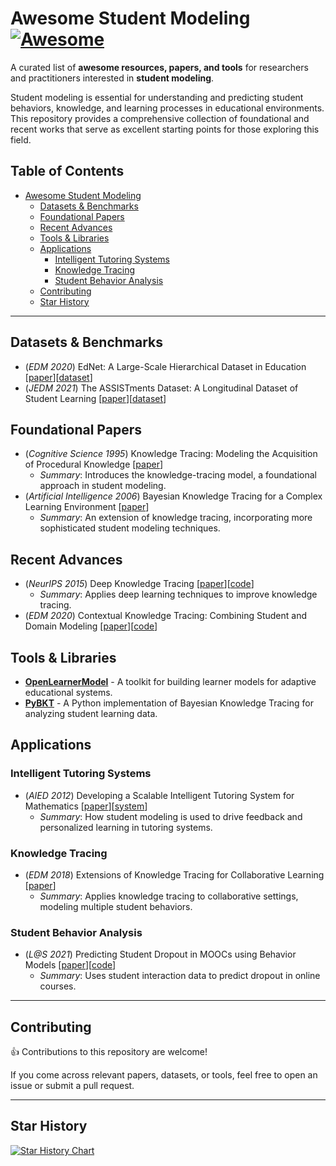 
# Awesome Student Modeling [![Awesome](https://awesome.re/badge.svg)](https://awesome.re)

A curated list of **awesome resources, papers, and tools** for researchers and practitioners interested in **student modeling**.

Student modeling is essential for understanding and predicting student behaviors, knowledge, and learning processes in educational environments. This repository provides a comprehensive collection of foundational and recent works that serve as excellent starting points for those exploring this field.

## Table of Contents

- [Awesome Student Modeling](#awesome-student-modeling)
  - [Datasets & Benchmarks](#datasets--benchmarks)
  - [Foundational Papers](#foundational-papers)
  - [Recent Advances](#recent-advances)
  - [Tools & Libraries](#tools--libraries)
  - [Applications](#applications)
    - [Intelligent Tutoring Systems](#intelligent-tutoring-systems)
    - [Knowledge Tracing](#knowledge-tracing)
    - [Student Behavior Analysis](#student-behavior-analysis)
  - [Contributing](#contributing)
  - [Star History](#star-history)

---

## Datasets & Benchmarks
- (*EDM 2020*) EdNet: A Large-Scale Hierarchical Dataset in Education [[paper](https://example.com)][[dataset](https://example.com)]
- (*JEDM 2021*) The ASSISTments Dataset: A Longitudinal Dataset of Student Learning [[paper](https://example.com)][[dataset](https://example.com)]

## Foundational Papers
- (*Cognitive Science 1995*) Knowledge Tracing: Modeling the Acquisition of Procedural Knowledge [[paper](https://example.com)]
  - *Summary*: Introduces the knowledge-tracing model, a foundational approach in student modeling.
- (*Artificial Intelligence 2006*) Bayesian Knowledge Tracing for a Complex Learning Environment [[paper](https://example.com)]
  - *Summary*: An extension of knowledge tracing, incorporating more sophisticated student modeling techniques.

## Recent Advances
- (*NeurIPS 2015*) Deep Knowledge Tracing [[paper](https://example.com)][[code](https://example.com)]
  - *Summary*: Applies deep learning techniques to improve knowledge tracing.
- (*EDM 2020*) Contextual Knowledge Tracing: Combining Student and Domain Modeling [[paper](https://example.com)][[code](https://example.com)]

## Tools & Libraries
- **[OpenLearnerModel](https://github.com/openlearnermodel)** - A toolkit for building learner models for adaptive educational systems.
- **[PyBKT](https://github.com/CAHLR/pyBKT)** - A Python implementation of Bayesian Knowledge Tracing for analyzing student learning data.

## Applications

### Intelligent Tutoring Systems
- (*AIED 2012*) Developing a Scalable Intelligent Tutoring System for Mathematics [[paper](https://example.com)][[system](https://example.com)]
  - *Summary*: How student modeling is used to drive feedback and personalized learning in tutoring systems.

### Knowledge Tracing
- (*EDM 2018*) Extensions of Knowledge Tracing for Collaborative Learning [[paper](https://example.com)]
  - *Summary*: Applies knowledge tracing to collaborative settings, modeling multiple student behaviors.

### Student Behavior Analysis
- (*L@S 2021*) Predicting Student Dropout in MOOCs using Behavior Models [[paper](https://example.com)][[code](https://example.com)]
  - *Summary*: Uses student interaction data to predict dropout in online courses.

---

## Contributing
👍 Contributions to this repository are welcome!

If you come across relevant papers, datasets, or tools, feel free to open an issue or submit a pull request.

---

## Star History

[![Star History Chart](https://api.star-history.com/svg?repos=YourUsername/Awesome-Student-Modeling&type=Date)](https://star-history.com/#YourUsername/Awesome-Student-Modeling&Date)
